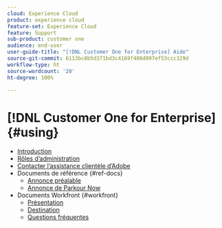 ```yaml
---
cloud: Experience Cloud
product: experience cloud
feature-set: Experience Cloud
feature: Support
sub-product: customer one
audience: end-user
user-guide-title: "[!DNL Customer One for Enterprise] Aide"
source-git-commit: 6113bc8b5d371bd3c4169f408d097ef53ccc329d
workflow-type: ht
source-wordcount: '20'
ht-degree: 100%

---
```



# [!DNL Customer One for Enterprise] {#using}

+ [Introduction](home.md)
+ [Rôles d’administration](admin-roles.md)
+ [Contacter l’assistance clientèle d’Adobe](customer-care.md)
+ Documents de référence {#ref-docs}
   + [Annonce préalable](intro-customer-support.md)
   + [Annonce de Parkour Now](parkour-now.md)
+ Documents Workfront {#workfront}
   + [Présentation](overview.md)
   + [Destination](landing.md)
   + [Questions fréquentes](faq.md)
